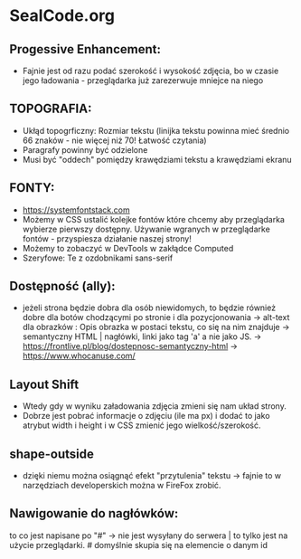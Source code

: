 # SealCode.org

## Progessive Enhancement:

- Fajnie jest od razu podać szerokość i wysokość zdjęcia, bo w czasie jego ładowania - przeglądarka już zarezerwuje mniejce na niego

## TOPOGRAFIA:

- Ukłąd topogrficzny: Rozmiar tekstu (linijka tekstu powinna mieć średnio 66 znaków - nie więcej niż 70! Łatwość czytania)
- Paragrafy powinny być odzielone
- Musi być "oddech" pomiędzy krawędziami tekstu a krawędziami ekranu

## FONTY:

- https://systemfontstack.com
- Możemy w CSS ustalić kolejke fontów które chcemy aby przeglądarka wybierze pierwszy dostępny. Używanie wgranych w przeglądarke fontów - przyspiesza działanie naszej strony!
- Możemy to zobaczyć w DevTools w zakłądce Computed
- Szeryfowe: Te z ozdobnikami sans-serif

## Dostępność (ally):

- jeżeli strona będzie dobra dla osób niewidomych, to będzie również dobre dla botów chodzącymi po stronie i dla pozycjonowania
  -> alt-text dla obrazków : Opis obrazka w postaci tekstu, co się na nim znajduje
  -> semantyczny HTML | nagłówki, linki jako tag 'a' a nie jako JS.
  -> https://frontlive.pl/blog/dostepnosc-semantyczny-html
  -> https://www.whocanuse.com/

## Layout Shift

- Wtedy gdy w wyniku załadowania zdjęcia zmieni się nam układ strony.
- Dobrze jest pobrać informacje o zdjęciu (ile ma px) i dodać to jako atrybut width i height i w CSS zmienić jego wielkość/szerokość.

## shape-outside

- dzięki niemu można osiągnąć efekt "przytulenia" tekstu -> fajnie to w narzędziach developerskich można w FireFox zrobić.

## Nawigowanie do nagłówków:
to co jest napisane po "#" -> nie jest wysyłany do serwera | to tylko jest na użycie przeglądarki. # domyślnie skupia się na elemencie o danym id

